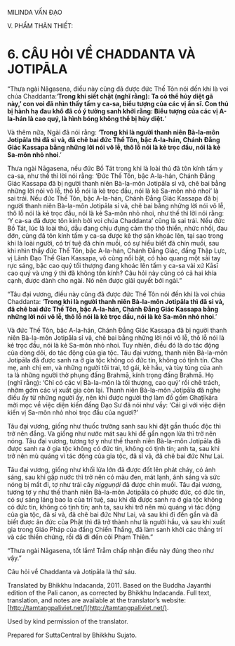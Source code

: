  

MILINDA VẤN ĐẠO

V. PHẨM THÂN THIẾT:

# 6\. CÂU HỎI VỀ CHADDANTA VÀ JOTIPĀLA

“Thưa ngài Nāgasena, điều này cũng đã được đức Thế Tôn nói đến khi là voi chúa Chaddanta:‘**Trong khi siết chặt (nghĩ rằng): Ta có thể hủy diệt gã này,’ con voi đã nhìn thấy tấm y ca-sa, biểu tượng của các vị ẩn sĩ. Con thú bị hành hạ đau khổ đã có ý tưởng sanh khởi rằng: Biểu tượng của các vị A-la-hán là cao quý, là hình bóng không thể bị hủy diệt.**’

Và thêm nữa, Ngài đã nói rằng: ‘**Trong khi là người thanh niên Bà-la-môn Jotipāla thì đã sỉ vả, đã chê bai đức Thế Tôn, bậc A-la-hán, Chánh Đẳng Giác Kassapa bằng những lời nói vô lễ, thô lỗ nói là kẻ trọc đầu, nói là kẻ Sa-môn nhỏ nhoi**.’

Thưa ngài Nāgasena, nếu đức Bồ Tát trong khi là loài thú đã tôn kính tấm y ca-sa, như thế thì lời nói rằng: ‘Đức Thế Tôn, bậc A-la-hán, Chánh Đẳng Giác Kassapa đã bị người thanh niên Bà-la-môn Jotipāla sỉ vả, chê bai bằng những lời nói vô lễ, thô lỗ nói là kẻ trọc đầu, nói là kẻ Sa-môn nhỏ nhoi’ là sai trái. Nếu đức Thế Tôn, bậc A-la-hán, Chánh Đẳng Giác Kassapa đã bị người thanh niên Bà-la-môn Jotipāla sỉ vả, chê bai bằng những lời nói vô lễ, thô lỗ nói là kẻ trọc đầu, nói là kẻ Sa-môn nhỏ nhoi, như thế thì lời nói rằng: ‘Y ca-sa đã được tôn kính bởi voi chúa Chaddanta’ cũng là sai trái. Nếu đức Bồ Tát, lúc là loài thú, dẫu đang chịu đựng cảm thọ thô thiển, nhức nhối, đau đớn, cũng đã tôn kính tấm y ca-sa được kẻ thợ săn khoác lên, tại sao trong khi là loài người, có trí tuệ đã chín muồi, có sự hiểu biết đã chín muồi, sau khi nhìn thấy đức Thế Tôn, bậc A-la-hán, Chánh Đẳng Giác, đấng Thập Lực, vị Lãnh Đạo Thế Gian Kassapa, vô cùng nổi bật, có hào quang một sải tay rực sáng, bậc cao quý tối thượng đang khoác lên tấm y ca-sa vải xứ Kāsī cao quý và ưng ý thì đã không tôn kính? Câu hỏi này cũng có cả hai khía cạnh, được dành cho ngài. Nó nên được giải quyết bởi ngài.”

“Tâu đại vương, điều này cũng đã được đức Thế Tôn nói đến khi là voi chúa Chaddanta: ‘**Trong khi là người thanh niên Bà-la-môn Jotipāla thì đã sỉ vả, đã chê bai đức Thế Tôn, bậc A-la-hán, Chánh Đẳng Giác Kassapa bằng những lời nói vô lễ, thô lỗ nói là kẻ trọc đầu, nói là kẻ Sa-môn nhỏ nhoi**.’

Và đức Thế Tôn, bậc A-la-hán, Chánh Đẳng Giác Kassapa đã bị người thanh niên Bà-la-môn Jotipāla sỉ vả, chê bai bằng những lời nói vô lễ, thô lỗ nói là kẻ trọc đầu, nói là kẻ Sa-môn nhỏ nhoi. Tuy nhiên, điều đó là do tác động của dòng dõi, do tác động của gia tộc. Tâu đại vương, thanh niên Bà-la-môn Jotipāla đã được sanh ra ở gia tộc không có đức tin, không có tịnh tín. Cha mẹ, anh chị em, và những người tôi trai, tớ gái, kẻ hầu, và tùy tùng của anh ta là những người thờ phụng đấng Brahmā, kính trọng đấng Brahmā. Họ (nghĩ rằng): ‘Chỉ có các vị Bà-la-môn là tối thượng, cao quý’ rồi chê trách, nhờm gớm các vị xuất gia còn lại. Thanh niên Bà-la-môn Jotipāla đã nghe điều ấy từ những người ấy, nên khi được người thợ làm đồ gốm Ghaṭīkāra mời mọc về việc diện kiến đấng Đạo Sư đã nói như vầy: ‘Cái gì với việc diện kiến vị Sa-môn nhỏ nhoi trọc đầu của ngươi?’

Tâu đại vương, giống như thuốc trường sanh sau khi đặt gần thuốc độc thì trở nên đắng. Và giống như nước mát sau khi để gần ngọn lửa thì trở nên nóng. Tâu đại vương, tương tợ y như thế thanh niên Bà-la-môn Jotipāla đã được sanh ra ở gia tộc không có đức tin, không có tịnh tín; anh ta, sau khi trở nên mù quáng vì tác động của gia tộc, đã sỉ vả, đã chê bai đức Như Lai.

Tâu đại vương, giống như khối lửa lớn đã được đốt lên phát cháy, có ánh sáng, sau khi gặp nước thì trở nên có màu đen, mát lạnh, ánh sáng và sức nóng bị mất đi, tợ như trái cây _nigguṇḍi_ đã được chín muồi. Tâu đại vương, tương tợ y như thế thanh niên Bà-la-môn Jotipāla có phước đức, có đức tin, có sự sáng láng bao la của trí tuệ, sau khi đã được sanh ra ở gia tộc không có đức tin, không có tịnh tín; anh ta, sau khi trở nên mù quáng vì tác động của gia tộc, đã sỉ vả, đã chê bai đức Như Lai, và sau khi đi đến gần và đã biết được ân đức của Phật thì đã trở thành như là người hầu, và sau khi xuất gia trong Giáo Pháp của đấng Chiến Thắng, đã làm sanh khởi các thắng trí và các thiền chứng, rồi đã đi đến cõi Phạm Thiên.”

“Thưa ngài Nāgasena, tốt lắm! Trẫm chấp nhận điều này đúng theo như vậy.”

Câu hỏi về Chaddanta và Jotipāla là thứ sáu.

Translated by Bhikkhu Indacanda, 2011. Based on the Buddha Jayanthi edition of the Pali canon, as corrected by Bhikkhu Indacanda. Full text, translation, and notes are available at the translator’s website: [http://tamtangpaliviet.net/](http://tamtangpaliviet.net/).

Used by kind permission of the translator.

Prepared for SuttaCentral by Bhikkhu Sujato.
